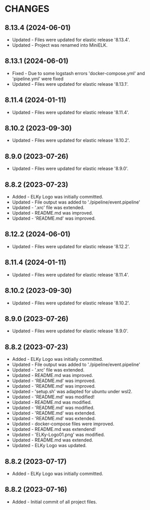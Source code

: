 # CHANGES

8.13.4 (2024-06-01)
---------------------
* Updated - Files were updated for elastic release '8.13.4'.
* Updated - Project was renamed into MiniELK.

8.13.1 (2024-06-01)
---------------------
* Fixed - Due to some logstash errors 'docker-compose.yml' and 'pipeline.yml' were fixed
* Updated - Files were updated for elastic release '8.13.1'.

8.11.4 (2024-01-11)
---------------------
* Updated - Files were updated for elastic release '8.11.4'.

8.10.2 (2023-09-30)
---------------------
* Updated - Files were updated for elastic release '8.10.2'.

8.9.0 (2023-07-26)
---------------------
* Updated - Files were updated for elastic release '8.9.0'.

8.8.2 (2023-07-23)
---------------------
* Added - ELKy Logo was initially committed.
* Updated - File output was added to './pipeline/event.pipeline'
* Updated - '.xrc' file was extended.
* Updated - README.md was improved.
* Updated - 'README.md' was improved.

8.12.2 (2024-06-01)
---------------------
* Updated - Files were updated for elastic release '8.12.2'.

8.11.4 (2024-01-11)
---------------------
* Updated - Files were updated for elastic release '8.11.4'.

8.10.2 (2023-09-30)
---------------------
* Updated - Files were updated for elastic release '8.10.2'.

8.9.0 (2023-07-26)
---------------------
* Updated - Files were updated for elastic release '8.9.0'.

8.8.2 (2023-07-23)
---------------------
* Added - ELKy Logo was initially committed.
* Updated - File output was added to './pipeline/event.pipeline'
* Updated - '.xrc' file was extended.
* Updated - README.md was improved.
* Updated - 'README.md' was improved.
* Updated - 'README.md' was improved.
* Updated - 'setup.sh' was adapted for ubuntu under wsl2.
* Updated - 'README.md' was modified!
* Updated - README.md was modified.
* Updated - 'README.md' was modified.
* Updated - 'README.md' was extended.
* Updated - 'README.md' was extended.
* Updated - docker-compose files were improved.
* Updated - README.md was extendend!
* Updated - 'ELKy-Logo01.png' was modified.
* Updated - README.md was extended.
* Updated - ELKy Logo was updated.

8.8.2 (2023-07-17)
---------------------
* Added - ELKy Logo was initially committed.

8.8.2 (2023-07-16)
---------------------
* Added - Initial commit of all project files.



